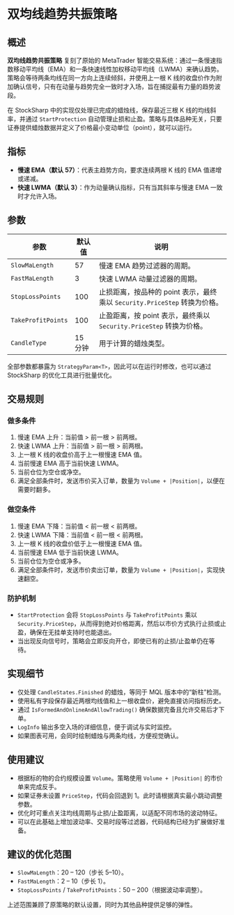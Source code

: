 # 双均线趋势共振策略

## 概述
**双均线趋势共振策略** 复刻了原始的 MetaTrader 智能交易系统：通过一条慢速指数移动平均线（EMA）和一条快速线性加权移动平均线（LWMA）来确认趋势。策略会等待两条均线在同一方向上连续倾斜，并使用上一根 K 线的收盘价作为附加确认信号，只有在动量与趋势完全一致时才入场，旨在捕捉最有力量的趋势波段。

在 StockSharp 中的实现仅处理已完成的蜡烛线，保存最近三根 K 线的均线斜率，并通过 `StartProtection` 自动管理止损和止盈。策略与具体品种无关，只要证券提供蜡烛数据并定义了价格最小变动单位（point），就可以运行。

## 指标
- **慢速 EMA（默认 57）**：代表主趋势方向，要求连续两根 K 线的 EMA 值递增或递减。
- **快速 LWMA（默认 3）**：作为动量确认指标，只有当其斜率与慢速 EMA 一致时才允许入场。

## 参数
| 参数 | 默认值 | 说明 |
|------|--------|------|
| `SlowMaLength` | 57 | 慢速 EMA 趋势过滤器的周期。 |
| `FastMaLength` | 3 | 快速 LWMA 动量过滤器的周期。 |
| `StopLossPoints` | 100 | 止损距离，按品种的 point 表示，最终乘以 `Security.PriceStep` 转换为价格。 |
| `TakeProfitPoints` | 100 | 止盈距离，按 point 表示，最终乘以 `Security.PriceStep` 转换为价格。 |
| `CandleType` | 15 分钟 | 用于计算的蜡烛类型。 |

全部参数都暴露为 `StrategyParam<T>`，因此可以在运行时修改，也可以通过 StockSharp 的优化工具进行批量优化。

## 交易规则
### 做多条件
1. 慢速 EMA 上升：当前值 > 前一根 > 前两根。
2. 快速 LWMA 上升：当前值 > 前一根 > 前两根。
3. 上一根 K 线的收盘价高于上一根慢速 EMA 值。
4. 当前慢速 EMA 高于当前快速 LWMA。
5. 当前仓位为空仓或净空。
6. 满足全部条件时，发送市价买入订单，数量为 `Volume + |Position|`，以便在需要时翻多。

### 做空条件
1. 慢速 EMA 下降：当前值 < 前一根 < 前两根。
2. 快速 LWMA 下降：当前值 < 前一根 < 前两根。
3. 上一根 K 线的收盘价低于上一根慢速 EMA 值。
4. 当前慢速 EMA 低于当前快速 LWMA。
5. 当前仓位为空仓或净多。
6. 满足全部条件时，发送市价卖出订单，数量为 `Volume + |Position|`，实现快速翻空。

### 防护机制
- `StartProtection` 会将 `StopLossPoints` 与 `TakeProfitPoints` 乘以 `Security.PriceStep`，从而得到绝对价格距离，然后以市价方式执行止损或止盈，确保在无挂单支持时也能退出。
- 当出现反向信号时，策略会立即反向开仓，即使已有的止损/止盈单仍在等待。

## 实现细节
- 仅处理 `CandleStates.Finished` 的蜡烛，等同于 MQL 版本中的“新柱”检测。
- 使用私有字段保存最近两根均线值和上一根收盘价，避免直接访问指标历史。
- 通过 `IsFormedAndOnlineAndAllowTrading()` 确保数据完备且允许交易后才下单。
- `LogInfo` 输出多空入场的详细信息，便于调试与实时监控。
- 如果图表可用，会同时绘制蜡烛与两条均线，方便视觉确认。

## 使用建议
- 根据标的物的合约规模设置 `Volume`。策略使用 `Volume + |Position|` 的市价单来完成反手。
- 如果证券未设置 `PriceStep`，代码会回退到 1。此时请根据真实最小跳动调整参数。
- 优化时可重点关注均线周期与止损/止盈距离，以适配不同市场的波动特征。
- 可以在此基础上增加波动率、交易时段等过滤器，代码结构已经为扩展做好准备。

## 建议的优化范围
- `SlowMaLength`：20 – 120（步长 5–10）。
- `FastMaLength`：2 – 10（步长 1）。
- `StopLossPoints` / `TakeProfitPoints`：50 – 200（根据波动率调整）。

上述范围兼顾了原策略的默认设置，同时为其他品种提供足够的弹性。
